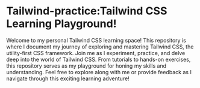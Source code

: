 # Tailwind-practice:Tailwind CSS Learning Playground!

Welcome to my personal Tailwind CSS learning space! This repository is where I document my journey of exploring and mastering Tailwind CSS, the utility-first CSS framework. Join me as I experiment, practice, and delve deep into the world of Tailwind CSS. From tutorials to hands-on exercises, this repository serves as my playground for honing my skills and understanding. Feel free to explore along with me or provide feedback as I navigate through this exciting learning adventure!
